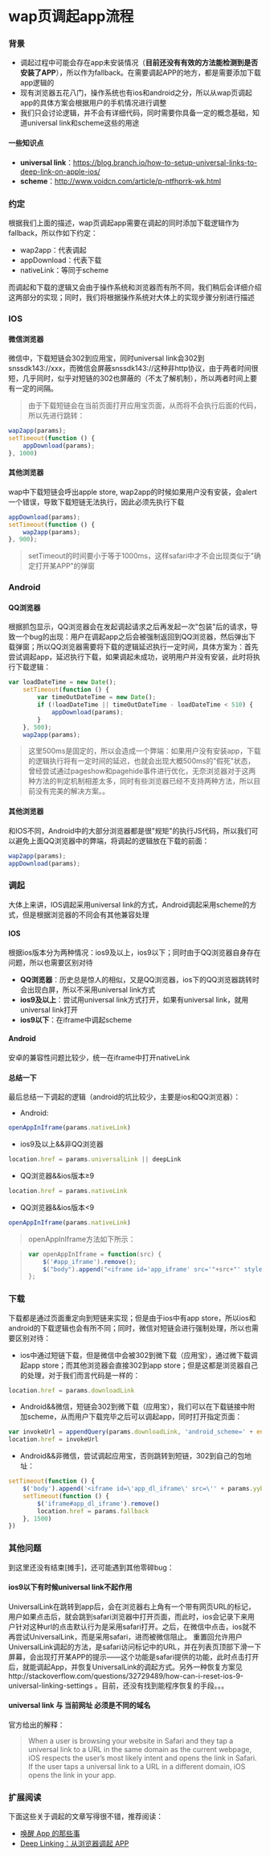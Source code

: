 # wap页调起app流程

### 背景

- 调起过程中可能会存在app未安装情况（<b>目前还没有有效的方法能检测到是否安装了APP</b>），所以作为fallback。在需要调起APP的地方，都是需要添加下载app逻辑的
- 现有浏览器五花八门，操作系统也有ios和android之分，所以从wap页调起app的具体方案会根据用户的手机情况进行调整
- 我们只会讨论逻辑，并不会有详细代码，同时需要你具备一定的概念基础，知道universal link和scheme这些的用途

#### 一些知识点

* <b>universal link</b>：https://blog.branch.io/how-to-setup-universal-links-to-deep-link-on-apple-ios/
* <b>scheme</b>：http://www.voidcn.com/article/p-ntfhprrk-wk.html

### 约定

根据我们上面的描述，wap页调起app需要在调起的同时添加下载逻辑作为fallback，所以作如下约定：

* wap2app：代表调起
* appDownload：代表下载
* nativeLink：等同于scheme

而调起和下载的逻辑又会由于操作系统和浏览器而有所不同，我们稍后会详细介绍这两部分的实现；同时，我们将根据操作系统对大体上的实现步骤分别进行描述

### IOS

#### 微信浏览器

微信中，下载短链会302到应用宝，同时universal link会302到snssdk143://xxx，而微信会屏蔽snssdk143://这种非http协议，由于两者时间很短，几乎同时，似乎对短链的302也屏蔽的（不太了解机制），所以两者时间上要有一定的间隔。
> 由于下载短链会在当前页面打开应用宝页面，从而将不会执行后面的代码，所以先进行跳转：

```js
wap2app(params);
setTimeout(function () {
    appDownload(params);
}, 1000)
```

#### 其他浏览器

wap中下载短链会呼出apple store, wap2app的时候如果用户没有安装，会alert一个错误，导致下载短链无法执行，因此必须先执行下载

```js
appDownload(params);
setTimeout(function () {
    wap2app(params);
}, 900);
```

> setTimeout的时间要小于等于1000ms，这样safari中才不会出现类似于"确定打开某APP"的弹窗

### Android

#### QQ浏览器

根据抓包显示，QQ浏览器会在发起调起请求之后再发起一次"包装"后的请求，导致一个bug的出现：用户在调起app之后会被强制返回到QQ浏览器，然后弹出下载弹窗；所以QQ浏览器需要将下载的逻辑延迟执行一定时间，具体方案为：首先尝试调起app，延迟执行下载，如果调起未成功，说明用户并没有安装，此时将执行下载逻辑：

```js
var loadDateTime = new Date();
    setTimeout(function () {
        var timeOutDateTime = new Date();
        if (!loadDateTime || timeOutDateTime - loadDateTime < 510) {
            appDownload(params);
        }
    }, 500);
    wap2app(params);
```

> 这里500ms是固定的，所以会造成一个弊端：如果用户没有安装app，下载的逻辑执行将有一定时间的延迟，也就会出现大概500ms的"假死"状态，曾经尝试通过pageshow和pagehide事件进行优化，无奈浏览器对于这两种方法的判定机制相差太多，同时有些浏览器已经不支持两种方法，所以目前没有完美的解决方案。。

#### 其他浏览器

和IOS不同，Android中的大部分浏览器都是很"规矩"的执行JS代码，所以我们可以避免上面QQ浏览器中的弊端，将调起的逻辑放在下载的前面：

```js
wap2app(params);
appDownload(params);
```

### 调起

大体上来讲，IOS调起采用universal link的方式，Android调起采用scheme的方式，但是根据浏览器的不同会有其他兼容处理

#### IOS

根据ios版本分为两种情况：ios9及以上，ios9以下；同时由于QQ浏览器自身存在问题，所以也需要区别对待

- <b>QQ浏览器</b>：历史总是惊人的相似，又是QQ浏览器，ios下的QQ浏览器跳转时会出现白屏，所以不采用universal link方式
- <b>ios9及以上</b>：尝试用universal link方式打开，如果有universal link，就用universal link打开
- <b>ios9以下</b>：在iframe中调起scheme

#### Android

安卓的兼容性问题比较少，统一在iframe中打开nativeLink

#### 总结一下

最后总结一下调起的逻辑（android的坑比较少，主要是ios和QQ浏览器）：

- Android:

```js
openAppInIframe(params.nativeLink)
```

- ios9及以上&&非QQ浏览器

```js
location.href = params.universalLink || deepLink
```

- QQ浏览器&&ios版本≥9

```js
location.href = params.nativeLink
```

- QQ浏览器&&ios版本<9

```js
openAppInIframe(params.nativeLink)
```

> openAppInIframe方法如下所示：

> ```js
> var openAppInIframe = function(src) {
>     $('#app_iframe').remove();
>     $("body").append("<iframe id='app_iframe' src='"+src+"' style='display:none'></iframe>");
> };
> ```

### 下载

下载都是通过页面重定向到短链来实现；但是由于ios中有app store，所以ios和android的下载逻辑也会有所不同；同时，微信对短链会进行强制处理，所以也需要区别对待：

- ios中通过短链下载，但是微信中会被302到微下载（应用宝），通过微下载调起app store；而其他浏览器会直接302到app store；但是这都是浏览器自己的处理，对于我们而言代码是一样的：

```js
location.href = params.downloadLink
```

- Android&&微信，短链会302到微下载（应用宝），我们可以在下载链接中附加scheme，从而用户下载完毕之后可以调起app，同时打开指定页面：

```js
var invokeUrl = appendQuery(params.downloadLink, 'android_scheme=' + encodeURIComponent(params.nativeLink))
location.href = invokeUrl
```

- Android&&非微信，尝试调起应用宝，否则跳转到短链，302到自己的包地址：

```js
setTimeout(function () {
    $('body').append('<iframe id=\'app_dl_iframe\' src=\'' + params.yybHref + '\' style=\'display:none\'></iframe>')
    setTimeout(function () {
        $('iframe#app_dl_iframe').remove()
        location.href = params.fallback
    }, 1500)
})
```

### 其他问题

到这里还没有结束[摊手]，还可能遇到其他零碎bug：

#### ios9以下有时候universal link不起作用

UniversalLink在跳转到app后，会在浏览器右上角有一个带有网页URL的标记，用户如果点击后，就会跳到safari浏览器中打开页面，而此时，ios会记录下来用户针对这种url的点击默认行为是采用safari打开。之后，在微信中点击，ios就不再尝试UniversalLink，而是采用safari，进而被微信阻止。
重置回允许用户UniversalLink调起的方法，是safari访问标记中的URL，并在列表页顶部下滑一下屏幕，会出现打开某APP的提示——这个功能是safari提供的功能，此时点击打开后，就能调起App，并恢复UniversalLink的调起方式。另外一种恢复方案见http://stackoverflow.com/questions/32729489/how-can-i-reset-ios-9-universal-linking-settings 。目前，还没有找到能程序恢复的手段。。。

#### universal link 与 当前网址 必须是不同的域名

官方给出的解释：

> When a user is browsing your website in Safari and they tap a universal link to a URL in the same domain as the current webpage, iOS respects the user’s most likely intent and opens the link in Safari. If the user taps a universal link to a URL in a different domain, iOS opens the link in your app.

### 扩展阅读

下面这些关于调起的文章写得很不错，推荐阅读：

* [唤醒 App 的那些事](http://www.siyuweb.com/javascript/2533.html)
* [Deep Linking：从浏览器调起 APP](http://harttle.land/2017/12/24/launch-app-from-browser.html)